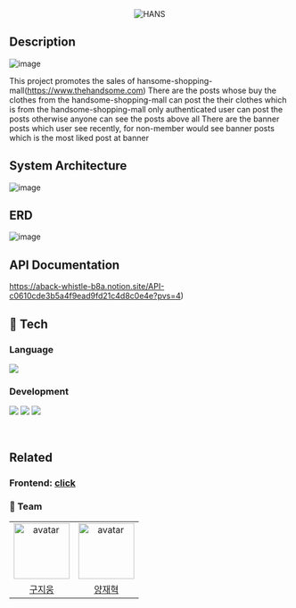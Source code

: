 <div align="center">
<img src="https://github.com/yangjaehyuk/Algorithm/assets/37584686/c9307797-0e4c-48c1-92fc-e6dd0fa79cc9" alt="HANS"/>
</div>


## Description
![image](https://github.com/hyundai-hans/hans-back/assets/60885635/c051643a-24dc-42e5-aaf1-746e61faeb6c)

This project promotes the sales of hansome-shopping-mall(https://www.thehandsome.com)
There are the posts whose buy the clothes from the handsome-shopping-mall can post the their clothes which is from the handsome-shopping-mall only authenticated user can post the posts otherwise anyone can see the posts above all There are the banner posts which user see recently, for non-member would see banner posts which is the most liked post at banner




## System Architecture
![image](https://github.com/hyundai-hans/hans-back/assets/60885635/871d5c30-13cd-40fa-86ad-ad7b2329d4cb)

## ERD
![image](https://github.com/hyundai-hans/hans-back/assets/60885635/829ec13a-4164-4f3e-8f88-17004b724051)


## API Documentation
https://aback-whistle-b8a.notion.site/API-c0610cde3b5a4f9ead9fd21c4d8c0e4e?pvs=4)
## 🔨 Tech

### Language

<p align="left">
 <img src ="https://img.shields.io/badge/java-%23ED8B00.svg?style=for-the-badge&logo=openjdk&logoColor=white"/>  
</p>

### Development

<p align="left">

 <img src ="https://img.shields.io/badge/spring-%236DB33F.svg?style=for-the-badge&logo=spring&logoColor=white"/>
<img src ="https://img.shields.io/badge/Oracle-F80000?style=for-the-badge&logo=oracle&logoColor=white"/>
<img src ="[https://img.shields.io/badge/Oracle-F80000?style=for-the-badge&logo=oracle&logoColor=white](https://img.shields.io/badge/Hibernate-59666C?style=for-the-badge&logo=Hibernate&logoColor=white)"/>
  
  
</p>


<br/>

## Related
### Frontend: [click](https://github.com/hyundai-hans/hans-front)

### 🎯 Team
<table align="center">
    <tr>
        <td align="center"><img alt="avatar" src="https://avatars.githubusercontent.com/u/60885635?v=4" width="100"></td>
        <td align="center"><img alt="avatar" src="https://github.com/yangjaehyuk.png" width="100"></td>
    </tr>
    <tr>
        <td align="center"><a href="https://github.com/JIUNG GU">구지웅</a></td>
        <td align="center"><a href="https://github.com/yangjaehyuk">양재혁</a></td>
    </tr>
 </table>

